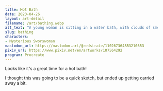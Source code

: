 ```yaml
---
title: Hot Bath
date: 2023-04-26
layout: art-detail
filename: /art/bathing.webp
alt_text: "A young woman is sitting in a water bath, with clouds of smoke surrounding her. The bath building is built out of wood planks, and sunlight is peeking through the windows."
slug: bathing
characters:
- Mysterious Sworswoman
mastodon_url: https://mastodon.art/@redstrate/110267364853210553
pixiv_url: https://www.pixiv.net/en/artworks/107564292
program: Procreate
---
```

Looks like it's a great time for a hot bath!

I thought this was going to be a quick sketch, but ended up getting carried away a bit.
